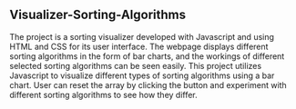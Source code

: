 ## Visualizer-Sorting-Algorithms
The project is a sorting visualizer developed with Javascript and using HTML and CSS for its
user interface.
The webpage displays different sorting algorithms in the form of bar charts, and the workings of
different selected sorting algorithms can be seen easily.
This project utilizes Javascript to visualize different types of sorting algorithms using a bar chart.
User can reset the array by clicking the button and experiment with different sorting
algorithms to see how they differ.
